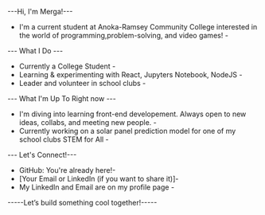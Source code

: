 ---Hi, I'm Merga!---
- I'm a current student at Anoka-Ramsey Community College interested in the world of programming,problem-solving, and video games! -

--- What I Do ---
- Currently a College Student -
- Learning & experimenting with React, Jupyters Notebook, NodeJS -
- Leader and volunteer in school clubs -

  
--- What I'm Up To Right now ---
-  I'm diving into learning front-end developement. Always open to new ideas, collabs, and meeting new people. -
-  Currently working on a solar panel prediction model for one of my school clubs STEM for All -

--- Let's Connect!---
- GitHub: You're already here!-
- [Your Email or LinkedIn (if you want to share it)]-
- My LinkedIn and Email are on my profile page -

-----Let’s build something cool together!-----
